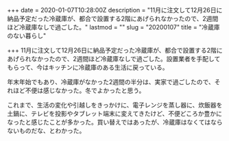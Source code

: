 +++
date = 2020-01-07T10:28:00Z
description = "11月に注文して12月26日に納品予定だった冷蔵庫が、都合で設置する2階にあげられなかったので、2週間ほど冷蔵庫なしで過ごした。"
lastmod = ""
slug = "20200107"
title = "冷蔵庫のない暮らし"

+++
11月に注文して12月26日に納品予定だった冷蔵庫が、都合で設置する2階にあげられなかったので、2週間ほど冷蔵庫なしで過ごした。設置業者を手配してもらって、今はキッチンに冷蔵庫のある生活に戻っている。

年末年始でもあり、冷蔵庫がなかった2週間の半分は、実家で過ごしたので、それほど不便は感じなかった。冬でよかったと思う。

これまで、生活の変化や引越しをきっかけに、電子レンジを蒸し器に、炊飯器を土鍋に、テレビを投影やタブレット端末に変えてきたけど、不便どころか豊かになったと感じたことが多かった。買い替えではあったが、冷蔵庫はなくてはならないものだな、とわかった。
